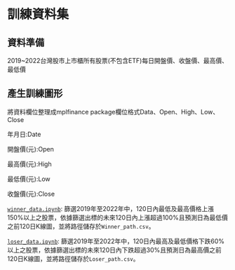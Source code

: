# 訓練資料集

## 資料準備

2019~2022台灣股市上市櫃所有股票(不包含ETF)每日開盤價、收盤價、最高價、最低價

## 產生訓練圖形

將資料欄位整理成mplfinance package欄位格式Data、Open、High、Low、Close

年月日:Date

開盤價(元):Open

最高價(元):High

最低價(元):Low

收盤價(元):Close

[`winner_data.ipynb`](winner_data.ipynb): 篩選2019年至2022年中，120日內最低及最高價格上漲150%以上之股票，依據篩選出標的未來120日內上漲超過100%且預測日為最低價之前120日K線圖，並將路徑儲存於`Winner_path.csv`。

[`loser_data.ipynb`](loser_data.ipynb): 篩選2019年至2022年中，120日內最高及最低價格下跌60%以上之股票，依據篩選出標的未來120日內下跌超過30%且預測日為最高價之前120日K線圖，並將路徑儲存於`Loser_path.csv`。

